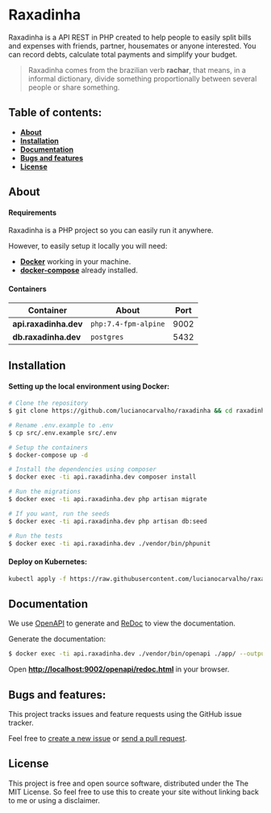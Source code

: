 # Raxadinha

Raxadinha is a API REST in PHP created to help people to easily split bills and expenses with friends, partner, housemates or anyone interested. You can record debts, calculate total payments and simplify your budget.

> Raxadinha comes from the brazilian verb **rachar**, that means, in a informal dictionary, divide something proportionally between several people or share something.

## Table of contents:
* **[About](#about)**
* **[Installation](#installation)**
* **[Documentation](#documentation)**
* **[Bugs and features](#bugs-and-features)**
* **[License](#license)**

## About

#### Requirements

Raxadinha is a PHP project so you can easily run it anywhere.

However, to easily setup it locally you will need:

- **[Docker](https://www.docker.com/)** working in your machine.
- **[docker-compose](https://docs.docker.com/compose/)** already installed.

#### Containers

| Container             | About                | Port |
|-----------------------|----------------------|------|
| **api.raxadinha.dev** | `php:7.4-fpm-alpine` | 9002 |
| **db.raxadinha.dev**  | `postgres`           | 5432 |

## Installation

#### Setting up the local environment using Docker:

```bash
# Clone the repository
$ git clone https://github.com/lucianocarvalho/raxadinha && cd raxadinha

# Rename .env.example to .env
$ cp src/.env.example src/.env

# Setup the containers
$ docker-compose up -d

# Install the dependencies using composer
$ docker exec -ti api.raxadinha.dev composer install

# Run the migrations
$ docker exec -ti api.raxadinha.dev php artisan migrate

# If you want, run the seeds
$ docker exec -ti api.raxadinha.dev php artisan db:seed

# Run the tests
$ docker exec -ti api.raxadinha.dev ./vendor/bin/phpunit
```

#### Deploy on Kubernetes:
```bash
kubectl apply -f https://raw.githubusercontent.com/lucianocarvalho/raxadinha/k8s/deployment.yaml
```

## Documentation

We use [OpenAPI](https://swagger.io/specification/) to generate and [ReDoc](https://github.com/Redocly/redoc) to view the documentation.

Generate the documentation:
```bash
$ docker exec -ti api.raxadinha.dev ./vendor/bin/openapi ./app/ --output public/openapi/openapi.json
```

Open **[http://localhost:9002/openapi/redoc.html](http://localhost:9002/openapi/redoc.html)** in your browser.

## Bugs and features:

This project tracks issues and feature requests using the GitHub issue tracker.

Feel free to [create a new issue](https://github.com/lucianocarvalho/raxadinha/issues) or [send a pull request](https://github.com/lucianocarvalho/raxadinha/pulls).

## License

This project is free and open source software, distributed under the The MIT License. So feel free to use this to create your site without linking back to me or using a disclaimer.